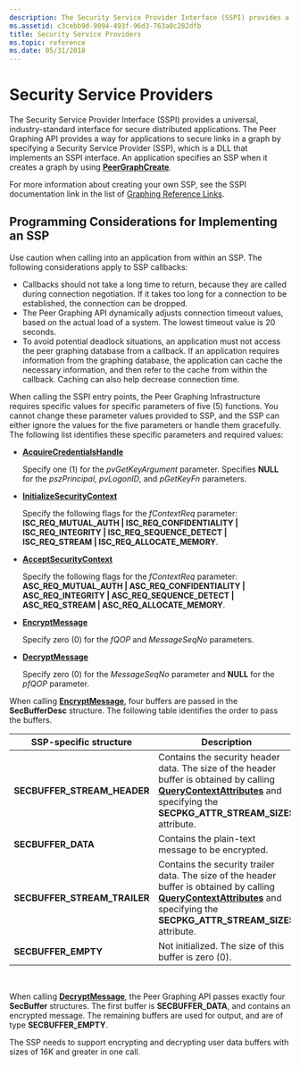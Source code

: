 ```yaml
---
description: The Security Service Provider Interface (SSPI) provides a universal, industry-standard interface for secure distributed applications.
ms.assetid: c3cebb9d-9094-493f-96d3-763a0c282dfb
title: Security Service Providers
ms.topic: reference
ms.date: 05/31/2018
---
```


# Security Service Providers

The Security Service Provider Interface (SSPI) provides a universal, industry-standard interface for secure distributed applications. The Peer Graphing API provides a way for applications to secure links in a graph by specifying a Security Service Provider (SSP), which is a DLL that implements an SSPI interface. An application specifies an SSP when it creates a graph by using [**PeerGraphCreate**](/windows/desktop/api/P2P/nf-p2p-peergraphcreate).

For more information about creating your own SSP, see the SSPI documentation link in the list of [Graphing Reference Links](graphing-reference-links.md).

## Programming Considerations for Implementing an SSP

Use caution when calling into an application from within an SSP. The following considerations apply to SSP callbacks:

-   Callbacks should not take a long time to return, because they are called during connection negotiation. If it takes too long for a connection to be established, the connection can be dropped.
-   The Peer Graphing API dynamically adjusts connection timeout values, based on the actual load of a system. The lowest timeout value is 20 seconds.
-   To avoid potential deadlock situations, an application must not access the peer graphing database from a callback. If an application requires information from the graphing database, the application can cache the necessary information, and then refer to the cache from within the callback. Caching can also help decrease connection time.

When calling the SSPI entry points, the Peer Graphing Infrastructure requires specific values for specific parameters of five (5) functions. You cannot change these parameter values provided to SSP, and the SSP can either ignore the values for the five parameters or handle them gracefully. The following list identifies these specific parameters and required values:

-   [**AcquireCredentialsHandle**](graphing-reference-links.md)

    Specify one (1) for the *pvGetKeyArgument* parameter. Specifies **NULL** for the *pszPrincipal*, *pvLogonID*, and *pGetKeyFn* parameters.

-   [**InitializeSecurityContext**](graphing-reference-links.md)

    Specify the following flags for the *fContextReq* parameter: **ISC\_REQ\_MUTUAL\_AUTH \| ISC\_REQ\_CONFIDENTIALITY \| ISC\_REQ\_INTEGRITY \| ISC\_REQ\_SEQUENCE\_DETECT \| ISC\_REQ\_STREAM \| ISC\_REQ\_ALLOCATE\_MEMORY**.

-   [**AcceptSecurityContext**](graphing-reference-links.md)

    Specify the following flags for the *fContextReq* parameter: **ASC\_REQ\_MUTUAL\_AUTH \| ASC\_REQ\_CONFIDENTIALITY \| ASC\_REQ\_INTEGRITY \| ASC\_REQ\_SEQUENCE\_DETECT \| ASC\_REQ\_STREAM \| ASC\_REQ\_ALLOCATE\_MEMORY**.

-   [**EncryptMessage**](graphing-reference-links.md)

    Specify zero (0) for the *fQOP* and *MessageSeqNo* parameters.

-   [**DecryptMessage**](graphing-reference-links.md)

    Specify zero (0) for the *MessageSeqNo* parameter and **NULL** for the *pfQOP* parameter.

When calling [**EncryptMessage**](graphing-reference-links.md), four buffers are passed in the **SecBufferDesc** structure. The following table identifies the order to pass the buffers.

| SSP-specific structure         | Description                                                                                                                                                                                                       |
|--------------------------------|-------------------------------------------------------------------------------------------------------------------------------------------------------------------------------------------------------------------|
| **SECBUFFER\_STREAM\_HEADER**  | Contains the security header data. The size of the header buffer is obtained by calling [**QueryContextAttributes**](graphing-reference-links.md) and specifying the **SECPKG\_ATTR\_STREAM\_SIZES** attribute.  |
| **SECBUFFER\_DATA**            | Contains the plain-text message to be encrypted.                                                                                                                                                                  |
| **SECBUFFER\_STREAM\_TRAILER** | Contains the security trailer data. The size of the header buffer is obtained by calling [**QueryContextAttributes**](graphing-reference-links.md) and specifying the **SECPKG\_ATTR\_STREAM\_SIZES** attribute. |
| **SECBUFFER\_EMPTY**           | Not initialized. The size of this buffer is zero (0).                                                                                                                                                             |



 

When calling [**DecryptMessage**](graphing-reference-links.md), the Peer Graphing API passes exactly four **SecBuffer** structures. The first buffer is **SECBUFFER\_DATA**, and contains an encrypted message. The remaining buffers are used for output, and are of type **SECBUFFER\_EMPTY**.

The SSP needs to support encrypting and decrypting user data buffers with sizes of 16K and greater in one call.

 

 



